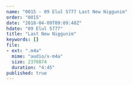 ```yaml
---
name: "0015 - 09 Elul 5777 Last New Niggunim"
order: "0015"
date: "2018-04-09T09:09:40Z"
hdate: "09 Elul 5777"
title: "Last New Niggunim"
keywords: []
file:
- ext: ".m4a"
  mime: "audio/x-m4a"
  size: 2370874
  duration: "4:45"
published: true
---
```


